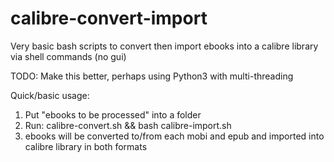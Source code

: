 # calibre-convert-import
Very basic bash scripts to convert then import ebooks into a calibre library via shell commands (no gui)

TODO: Make this better, perhaps using Python3 with multi-threading

Quick/basic usage:
1. Put "ebooks to be processed" into a folder
2. Run: calibre-convert.sh && bash calibre-import.sh
3. ebooks will be converted to/from each mobi and epub and imported into calibre library in both formats
